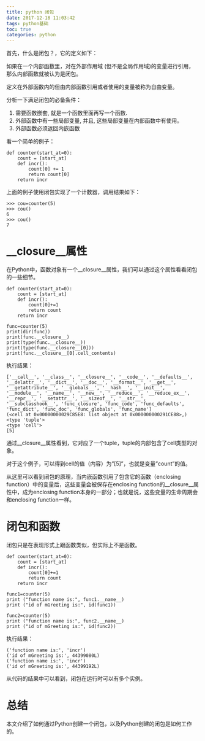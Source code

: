 ```yaml
---
title: python 闭包
date: 2017-12-18 11:03:42
tags: python基础
toc: true
categories: python
---
```


首先，什么是闭包？，它的定义如下：

如果在一个内部函数里，对在外部作用域 (但不是全局作用域)的变量进行引用，那么内部函数就被认为是闭包。

定义在外部函数内的但由内部函数引用或者使用的变量被称为自由变量。

分析一下满足闭包的必备条件：

1. 需要函数嵌套, 就是一个函数里面再写一个函数.
2. 外部函数中有一些局部变量, 并且, 这些局部变量在内部函数中有使用。
3. 外部函数必须返回内嵌函数
<!--more-->

看一个简单的例子：

	def counter(start_at=0): 
		count = [start_at] 
		def incr():
			count[0] += 1
			return count[0]
		return incr

上面的例子使用闭包实现了一个计数器，调用结果如下：

	>>> cou=counter(5)
	>>> cou()
	6
	>>> cou()
	7

# \_\_closure\_\_属性

在Python中，函数对象有一个__closure__属性，我们可以通过这个属性看看闭包的一些细节。

	def counter(start_at=0):
    	count = [start_at]
    	def incr():
        	count[0]+=1
        	return count
    	return incr

	func=counter(5)
	print(dir(func))
	print(func.__closure__)
	print(type(func.__closure__))
	print(type(func.__closure__[0]))
	print(func.__closure__[0].cell_contents)

执行结果：

	['__call__', '__class__', '__closure__', '__code__', '__defaults__', '__delattr__', '__dict__', '__doc__', '__format__', '__get__', '__getattribute__', '__globals__', '__hash__', '__init__', '__module__', '__name__', '__new__', '__reduce__', '__reduce_ex__', '__repr__', '__setattr__', '__sizeof__', '__str__', '__subclasshook__', 'func_closure', 'func_code', 'func_defaults', 'func_dict', 'func_doc', 'func_globals', 'func_name']
	(<cell at 0x00000000029C85E8: list object at 0x000000000291CE88>,)
	<type 'tuple'>
	<type 'cell'>
	[5]

通过__closure__属性看到，它对应了一个tuple，tuple的内部包含了cell类型的对象。

对于这个例子，可以得到cell的值（内容）为”[5]”，也就是变量”count”的值。

从这里可以看到闭包的原理，当内嵌函数引用了包含它的函数（enclosing function）中的变量后，这些变量会被保存在enclosing function的__closure__属性中，成为enclosing function本身的一部分；也就是说，这些变量的生命周期会和enclosing function一样。

# 闭包和函数
闭包只是在表现形式上跟函数类似，但实际上不是函数。

	def counter(start_at=0):
    	count = [start_at]
    	def incr():
        	count[0]+=1
        	return count
    	return incr

	func1=counter(5)
	print ("function name is:", func1.__name__)
	print ("id of mGreeting is:", id(func1))

	func2=counter(5)
	print ("function name is:", func2.__name__)
	print ("id of mGreeting is:", id(func2))

执行结果：

	('function name is:', 'incr')
	('id of mGreeting is:', 44399080L)
	('function name is:', 'incr')
	('id of mGreeting is:', 44399192L)

从代码的结果中可以看到，闭包在运行时可以有多个实例。

# 总结

本文介绍了如何通过Python创建一个闭包，以及Python创建的闭包是如何工作的。